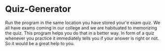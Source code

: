 # Quiz-Generator
Run the program in the same location you have stored your'e exam quiz.
We all have exams coming in our college and we are habituated to memorizing the quiz. This program helps you do that in a better way. In form of a quiz whenever you practice it immediately tells you if your answer is right or not. So it would be a great help to you.
